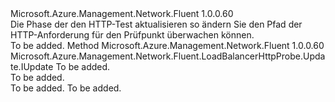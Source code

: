 <Type Name="IWithRequestPath" FullName="Microsoft.Azure.Management.Network.Fluent.LoadBalancerHttpProbe.Update.IWithRequestPath">
  <TypeSignature Language="C#" Value="public interface IWithRequestPath" />
  <TypeSignature Language="ILAsm" Value=".class public interface auto ansi abstract IWithRequestPath" />
  <TypeSignature Language="DocId" Value="T:Microsoft.Azure.Management.Network.Fluent.LoadBalancerHttpProbe.Update.IWithRequestPath" />
  <TypeSignature Language="VB.NET" Value="Public Interface IWithRequestPath" />
  <TypeSignature Language="F#" Value="type IWithRequestPath = interface" />
  <AssemblyInfo>
    <AssemblyName>Microsoft.Azure.Management.Network.Fluent</AssemblyName>
    <AssemblyVersion>1.0.0.60</AssemblyVersion>
  </AssemblyInfo>
  <Interfaces />
  <Docs>
    <summary>
            Die Phase der den HTTP-Test aktualisieren so ändern Sie den Pfad der HTTP-Anforderung für den Prüfpunkt überwachen können.
            </summary>
    <remarks>To be added.</remarks>
  </Docs>
  <Members>
    <Member MemberName="WithRequestPath">
      <MemberSignature Language="C#" Value="public Microsoft.Azure.Management.Network.Fluent.LoadBalancerHttpProbe.Update.IUpdate WithRequestPath (string requestPath);" />
      <MemberSignature Language="ILAsm" Value=".method public hidebysig newslot virtual instance class Microsoft.Azure.Management.Network.Fluent.LoadBalancerHttpProbe.Update.IUpdate WithRequestPath(string requestPath) cil managed" />
      <MemberSignature Language="DocId" Value="M:Microsoft.Azure.Management.Network.Fluent.LoadBalancerHttpProbe.Update.IWithRequestPath.WithRequestPath(System.String)" />
      <MemberSignature Language="VB.NET" Value="Public Function WithRequestPath (requestPath As String) As IUpdate" />
      <MemberSignature Language="F#" Value="abstract member WithRequestPath : string -&gt; Microsoft.Azure.Management.Network.Fluent.LoadBalancerHttpProbe.Update.IUpdate" Usage="iWithRequestPath.WithRequestPath requestPath" />
      <MemberType>Method</MemberType>
      <AssemblyInfo>
        <AssemblyName>Microsoft.Azure.Management.Network.Fluent</AssemblyName>
        <AssemblyVersion>1.0.0.60</AssemblyVersion>
      </AssemblyInfo>
      <ReturnValue>
        <ReturnType>Microsoft.Azure.Management.Network.Fluent.LoadBalancerHttpProbe.Update.IUpdate</ReturnType>
      </ReturnValue>
      <Parameters>
        <Parameter Name="requestPath" Type="System.String" />
      </Parameters>
      <Docs>
        <param name="requestPath">To be added.</param>
        <summary>To be added.</summary>
        <returns>To be added.</returns>
        <remarks>To be added.</remarks>
      </Docs>
    </Member>
  </Members>
</Type>
